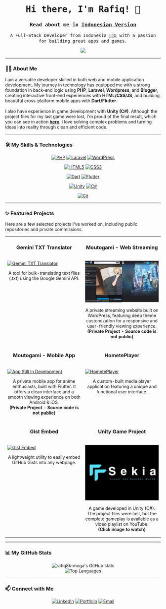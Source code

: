 <h1 align="center">
  <samp>
    Hi there, I'm Rafiq! 👋
  </samp>
</h1>
<h3 align="center">
  <samp>
    Read about me in <a href="readme-id.md">Indonesian Version</a>
  </samp>
</h3>
<p align="center">
  <samp>
    A Full-Stack Developer from Indonesia 🇮🇩 with a passion for building great apps and games.
  </samp>
</p>

<p align="center">
  <img src="https://moutogami.com/wp-content/uploads/2025/06/Untitled97_20250422174510.webp" max-width="1280">
</p>

---

### 👨‍💻 About Me

<p>
  I am a versatile developer skilled in both web and mobile application development. My journey in technology has equipped me with a strong foundation in back-end logic using <strong>PHP</strong>, <strong>Laravel</strong>, <strong>Wordpress</strong>, and <strong>Blogger</strong>, creating interactive front-end experiences with <strong>HTML/CSS/JS</strong>, and building beautiful cross-platform mobile apps with <strong>Dart/Flutter</strong>.
  <br><br>
  I also have experience in game development with <strong>Unity (C#)</strong>. Although the project files for my last game were lost, I'm proud of the final result, which you can see in action <a href="http://youtube.com/playlist?list=PL4T0iTBC13TVJ2VPSfLoqT41vuyALcNGY"><strong>here</strong></a>. I love solving complex problems and turning ideas into reality through clean and efficient code.
</p>

---

### 🛠️ My Skills & Technologies

<p align="center">
  <a href="https://www.php.net/" target="_blank" rel="noreferrer"><img src="https://img.shields.io/badge/PHP-777BB4?style=for-the-badge&logo=php&logoColor=white" alt="PHP"></a>
  <a href="https://laravel.com/" target="_blank" rel="noreferrer"><img src="https://img.shields.io/badge/Laravel-FF2D20?style=for-the-badge&logo=laravel&logoColor=white" alt="Laravel"></a>
  <a href="https://wordpress.org/" target="_blank" rel="noreferrer"><img src="https://img.shields.io/badge/WordPress-21759B?style=for-the-badge&logo=wordpress&logoColor=white" alt="WordPress"></a>
  </p> 
  <p align="center">
  <a href="https://developer.mozilla.org/en-US/docs/Web/HTML" target="_blank" rel="noreferrer"><img src="https://img.shields.io/badge/HTML5-E34F26?style=for-the-badge&logo=html5&logoColor=white" alt="HTML5"></a>
  <a href="https://developer.mozilla.org/en-US/docs/Web/CSS" target="_blank" rel="noreferrer"><img src="https://img.shields.io/badge/CSS3-1572B6?style=for-the-badge&logo=css3&logoColor=white" alt="CSS3"></a>
  </p>
  <p align="center">
  <a href="https://dart.dev/" target="_blank" rel="noreferrer"><img src="https://img.shields.io/badge/Dart-0175C2?style=for-the-badge&logo=dart&logoColor=white" alt="Dart"></a>
  <a href="https://flutter.dev/" target="_blank" rel="noreferrer"><img src="https://img.shields.io/badge/Flutter-02569B?style=for-the-badge&logo=flutter&logoColor=white" alt="Flutter"></a>
</p>
<p align="center">
  <a href="https://unity.com/" target="_blank" rel="noreferrer"><img src="https://img.shields.io/badge/Unity-FFFFFF?style=for-the-badge&logo=unity&logoColor=black" alt="Unity"></a>
  <a href="https://docs.microsoft.com/en-us/dotnet/csharp/" target="_blank" rel="noreferrer"><img src="https://img.shields.io/badge/C%23-239120?style=for-the-badge&logo=c-sharp&logoColor=white" alt="C#"></a>
</p>
<p align="center">
  <a href="https://git-scm.com/" target="_blank" rel="noreferrer"><img src="https://img.shields.io/badge/Git-F05032?style=for-the-badge&logo=git&logoColor=white" alt="Git"></a>
</p>

---

### ✨ Featured Projects

<p>Here are a few selected projects I've worked on, including public repositories and private commissions.</p>

<table width="100%" align="center">
<tr>
    <td width="50%" valign="top">
      <h3 align="center">Gemini TXT Translator</h3>
      <br />
      <a href="https://github.com/rafiq8k-moga/Gemini-TXT-Translator">
        <img src="https://github-readme-stats.vercel.app/api/pin/?username=rafiq8k-moga&repo=Gemini-TXT-Translator&theme=dracula&show_owner=true" alt="Gemini TXT Translator">
      </a>
      <br />
      <p align="center">
        A tool for bulk-translating text files (.txt) using the Google Gemini API.
      </p>
    </td>
    <td width="50%" valign="top">
      <h3 align="center">Moutogami - Web Streaming</h3>
      <br />
      <a href="#">
        <img src="https://raw.githubusercontent.com/rafiq8k-moga/rafiq8k-moga/refs/heads/main/Moutogami.jpg" alt="Moutogami Website Screenshot" width="100%">
      </a>
      <br />
      <p align="center">
        A private streaming website built on WordPress, featuring deep theme customization for a responsive and user-friendly viewing experience.
        <br/>
        <strong>(Private Project - Source code is not public)</strong>
      </p>
    </td>
  </tr>
<tr>
    <td width="50%" valign="top">
      <h3 align="center">Moutogami - Mobile App</h3>
      <br />
      <a href="#">
        <img src="" alt="App Still In Development" width="100%">
      </a>
      <br />
      <p align="center">
        A private mobile app for anime enthusiasts, built with Flutter. It offers a clean interface and a smooth viewing experience on both Android & iOS.
        <br/>
        <strong>(Private Project - Source code is not public)</strong>
      </p>
    </td>
    <td width="50%" valign="top">
      <h3 align="center">HometePlayer</h3>
      <br />
      <a href="https://github.com/rafiq8k-moga/HometePlayer">
        <img src="https://github-readme-stats.vercel.app/api/pin/?username=rafiq8k-moga&repo=HometePlayer&theme=dracula&show_owner=true" alt="HometePlayer">
      </a>
      <br />
      <p align="center">
        A custom-built media player application featuring a unique and functional user interface.
      </p>
    </td>
  </tr>
<tr>
    <td width="50%" valign="top">
      <h3 align="center">Gist Embed</h3>
      <br />
      <a href="https://github.com/rafiq8k-moga/gist-embed">
        <img src="https://github-readme-stats.vercel.app/api/pin/?username=rafiq8k-moga&repo=gist-embed&theme=dracula&show_owner=true" alt="Gist Embed">
      </a>
      <br />
      <p align="center">
        A lightweight utility to easily embed GitHub Gists into any webpage.
      </p>
    </td>
    <td width="50%" valign="top">
      <h3 align="center">Unity Game Project</h3>
      <br />
      <a href="https://www.youtube.com/playlist?list=PL4T0iTBC13TVJ2VPSfLoqT41vuyALcNGY">
        <img src="https://raw.githubusercontent.com/rafiq8k-moga/rafiq8k-moga/refs/heads/main/u8_S9_ANVAY-HQ.jpg" alt="Unity Game Screenshot" width="100%">
      </a>
      <br />
      <p align="center">
        A game developed in Unity (C#). The project files were lost, but the complete gameplay is available as a video playlist on YouTube.
        <br/>
        <strong>(Click image to watch)</strong>
      </p>
    </td>
  </tr>
</table>

---

### 📊 My GitHub Stats

<p align="center">
  <img src="https://github-readme-stats.vercel.app/api?username=rafiq8k-moga&show_icons=true&theme=dracula&include_all_commits=true&count_private=true" alt="rafiq8k-moga's GitHub stats" />
  <br/>
  <img src="https://github-readme-stats.vercel.app/api/top-langs/?username=rafiq8k-moga&layout=compact&langs_count=8&theme=dracula" alt="Top Languages" />
</p>

---

### 📫 Connect with Me

<p align="center">
  <a href="LINK_LINKEDIN_ANDA" target="_blank"><img src="https://img.shields.io/badge/LinkedIn-0077B5?style=for-the-badge&logo=linkedin&logoColor=white" alt="LinkedIn"></a>
  <a href="https://rafiq8k.pages.dev" target="_blank"><img src="https://img.shields.io/badge/Portfolio-255E63?style=for-the-badge&logo=ionic&logoColor=white" alt="Portfolio"></a>
  <a href="mailto:r8kstudio@gmail.com" target="_blank"><img src="https://img.shields.io/badge/Email-D14836?style=for-the-badge&logo=gmail&logoColor=white" alt="Email"></a>
</p>
